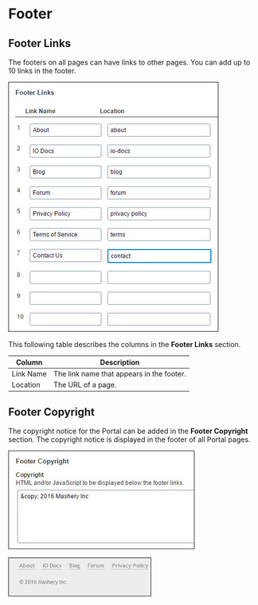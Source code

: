 ﻿---
sidebar_position: 8
---

# Footer

<head>
  <meta name="guidename" content="API Management"/>
  <meta name="context" content="GUID-1e40eb8f-4afb-4ed4-bb3b-82ed1ff6763a"/>
</head>

## Footer Links

The footers on all pages can have links to other pages. You can add up to 10 links in the footer.

![](../../../Images/portal_setup_footer_links.jpg)

This following table describes the columns in the **Footer Links** section. 

|**Column** |**Description** |
| --------- | ------ |
|Link Name|The link name that appears in the footer. |
|Location|The URL of a page. |

## Footer Copyright

The copyright notice for the Portal can be added in the **Footer Copyright** section. The copyright notice is displayed in the footer of all Portal pages.

![](../../../Images/portal_setup_footer_copyright_1.jpg)

![](../../../Images/portal_setup_footer_copyright_2.jpg)

